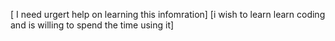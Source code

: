 [ I need urgert help on learning this infomration]
[i wish to learn learn coding and is willing to spend the time using it]
